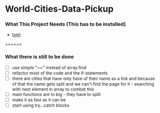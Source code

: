 # World-Cities-Data-Pickup

### What This Project Needs (This has to be installed)
* [lxml](https://lxml.de/)

======

### What there is still to be done
- [ ] use simple "==" instead of array.find
- [ ] refactor most of the code and the if-statements
- [ ] there are cities that have only have of their name as a link and because of that the name gets split and we can't find the page for it - searching with next element in array to combat this
- [ ] main functions are to big - they have to split
- [ ] make it as fast as it can be
- [ ] start using try...catch blocks